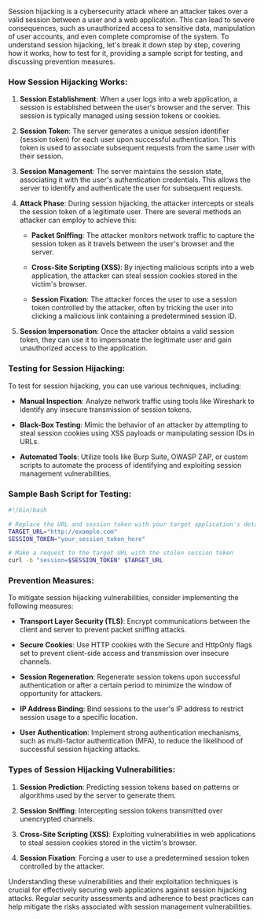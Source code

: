 Session hijacking is a cybersecurity attack where an attacker takes over a valid session between a user and a web application. This can lead to severe consequences, such as unauthorized access to sensitive data, manipulation of user accounts, and even complete compromise of the system. To understand session hijacking, let's break it down step by step, covering how it works, how to test for it, providing a sample script for testing, and discussing prevention measures.

### How Session Hijacking Works:

1. **Session Establishment**: When a user logs into a web application, a session is established between the user's browser and the server. This session is typically managed using session tokens or cookies.

2. **Session Token**: The server generates a unique session identifier (session token) for each user upon successful authentication. This token is used to associate subsequent requests from the same user with their session.

3. **Session Management**: The server maintains the session state, associating it with the user's authentication credentials. This allows the server to identify and authenticate the user for subsequent requests.

4. **Attack Phase**: During session hijacking, the attacker intercepts or steals the session token of a legitimate user. There are several methods an attacker can employ to achieve this:

    - **Packet Sniffing**: The attacker monitors network traffic to capture the session token as it travels between the user's browser and the server.
    
    - **Cross-Site Scripting (XSS)**: By injecting malicious scripts into a web application, the attacker can steal session cookies stored in the victim's browser.
    
    - **Session Fixation**: The attacker forces the user to use a session token controlled by the attacker, often by tricking the user into clicking a malicious link containing a predetermined session ID.

5. **Session Impersonation**: Once the attacker obtains a valid session token, they can use it to impersonate the legitimate user and gain unauthorized access to the application.

### Testing for Session Hijacking:

To test for session hijacking, you can use various techniques, including:

- **Manual Inspection**: Analyze network traffic using tools like Wireshark to identify any insecure transmission of session tokens.
  
- **Black-Box Testing**: Mimic the behavior of an attacker by attempting to steal session cookies using XSS payloads or manipulating session IDs in URLs.
  
- **Automated Tools**: Utilize tools like Burp Suite, OWASP ZAP, or custom scripts to automate the process of identifying and exploiting session management vulnerabilities.

### Sample Bash Script for Testing:

```bash
#!/bin/bash

# Replace the URL and session token with your target application's details
TARGET_URL="http://example.com"
SESSION_TOKEN="your_session_token_here"

# Make a request to the target URL with the stolen session token
curl -b "session=$SESSION_TOKEN" $TARGET_URL
```

### Prevention Measures:

To mitigate session hijacking vulnerabilities, consider implementing the following measures:

- **Transport Layer Security (TLS)**: Encrypt communications between the client and server to prevent packet sniffing attacks.
  
- **Secure Cookies**: Use HTTP cookies with the Secure and HttpOnly flags set to prevent client-side access and transmission over insecure channels.
  
- **Session Regeneration**: Regenerate session tokens upon successful authentication or after a certain period to minimize the window of opportunity for attackers.
  
- **IP Address Binding**: Bind sessions to the user's IP address to restrict session usage to a specific location.
  
- **User Authentication**: Implement strong authentication mechanisms, such as multi-factor authentication (MFA), to reduce the likelihood of successful session hijacking attacks.

### Types of Session Hijacking Vulnerabilities:

1. **Session Prediction**: Predicting session tokens based on patterns or algorithms used by the server to generate them.
  
2. **Session Sniffing**: Intercepting session tokens transmitted over unencrypted channels.
  
3. **Cross-Site Scripting (XSS)**: Exploiting vulnerabilities in web applications to steal session cookies stored in the victim's browser.
  
4. **Session Fixation**: Forcing a user to use a predetermined session token controlled by the attacker.

Understanding these vulnerabilities and their exploitation techniques is crucial for effectively securing web applications against session hijacking attacks. Regular security assessments and adherence to best practices can help mitigate the risks associated with session management vulnerabilities.
